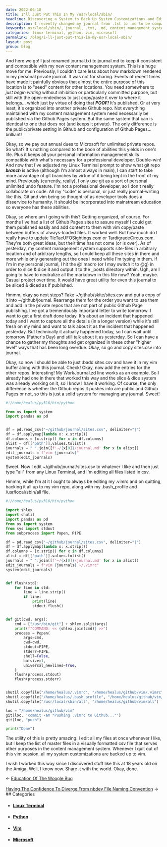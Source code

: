 ```yaml
---
date: 2022-06-18
title: I'll Just Put This In My /usr/local/sbin/
headline: Discovering a System to Back Up System Customizations and Edit Files Listed in a CSV File at Once
description: I recently changed my journal from .txt to .md to be compatible with my new content management system. I'm excited to have discovered this system which allows me to back up my system customizations with a vim repo, and to edit all files listed in a csv file at once. I'm now sharing this with the world - join me to learn how to work this way and make the most of your system!
keywords: usr/local/sbin/, journal, .txt, .md, content management system, vim repo, csv file, Linux Terminal, git repo, sites.csv, vim buffer, script, system customizations, Microsoft, annual dues, organized, world, sharing
categories: linux terminal, python, vim, microsoft
permalink: /blog/i-ll-just-put-this-in-my-usr-local-sbin/
layout: post
group: blog
---
```



And here we go! I just renamed journal.txt to journal.md to keep it consistent
and compatible with my new content management system. This is a huge move for
me. Previously, I couldn't care less about how markdown rendered in my personal
private journal. It was not for sharing. Events of recent times have made it
painfully obvious that almost the entire purpose of this location is to "seed"
content for other locations. You need somewhere to *just begin writing* without
inhibition or particularly committed purpose, but still with the open-endedness
to just copy/paste it over to where it belongs... which just by virtue of doing
that ***POOF!*** It's published. Or at very least, it's organized into another
private Github repo. Not everything maintained with my content management
system need necessarily be published via the Github Pages system. But the same
system that can is identical to one that does not (and keeps it private). The
only difference is the public/private setting in Github and configuration of
Github Pages... brilliant!

Okay, so we pay out annual dues to Microsoft for unlimited private repos. So
what? It's nothing compared to the boon of abilities this yields in one's life.
Plus it keeps all your personal information management skills compatible with
what's necessary for a professional developer. Double-win! And now that I've
adjusted my Linux Terminal prompt to show what git repo ***branch*** is active
(although I'm almost always in main), I can start to take more advantage of git
branches by virtue of it being kept in the front of my mind. Previously
(currently, really), I only use git as a sort of personal unlimited undo
feature. I'm not a professional developer, so I don't really collaborate on
code. All my "code" is personal, or just really journal-writing like this. Git
and vim being so thought-of as developer tools does a disservice to humanity.
It should be incorporated into mainstream education so everyone has these
abilities.

Okay, so where am I going with this? Getting organized, of course. For months
I've had a list of Github Pages sites to assure myself I could get them
published easily and add content to them with vim copy/paste between buffers of
always-loaded files. It worked well. But how much do I really have to update
TicTacUFOSightings.com or TardigradeCircus.com. They're both great ideas, but
their time has not come (or is over). As of yesterday, my content management
system supports site-files in arbitrary location and of arbitrary lengths, so I
could keep all these sites in there and more while only generating out the ones
I need while I'm typing in them. If I'm in my personal journal, I hit the @l
macro (or I may switch it to @g) in order to slice & dice it and output it to
the \_posts directory within. Ugh, am I going to have to neutralize all the
markdown in this file now? Yeah, maybe. Casual project over time. It would have
great utility for even this journal to be sliced & diced as if published.

Hmmm, okay so next steps? Take ~/github/skite/sites.csv and put a copy of it
into ~/github/journal. Rearrange them for the order you want to use them and
add in the private repos that are not part of public Github Page publishing.
I've got a tremendously important letter to write tomorrow. I want to get a
first draft done today. It's about an incident that happened today and I want
to capture all the details (in a longer version) while it's still fresh on my
mind and want to talk about it as the incident that happened yesterday. But
technically it actually happened today, so I can wait until tomorrow (Father's
Day) and still talk about it as yesterday. So I can have a chance to gather my
thoughts and get organized in these other "higher level" ways that has been
long overdue. Okay, so go and copy sites.csv into journal.

Okay, so now I should be able to just :badd sites.csv and have it in my vim
buffer along with this journal. Check! Okay, now add the entries for the other
repos. Interesting! My WorkJournal.zd line works as an example. So I already
had one in there that worked this way and the slice & dice system was already
working on it, so I know I have it working. Of course, the only difference is
whether the Github repos it pushes into are public and Github Pages or not, so
this is just a solid system for managing any journal. Sweet!

```python
#!/home/healus/py310/bin/python

from os import system
import pandas as pd


df = pd.read_csv("~/github/journal/sites.csv", delimiter="|")
df = df.applymap(lambda x: x.strip())
df.columns = [x.strip() for x in df.columns]
alist = df[['path']].values.tolist()
journals = " ".join([f'~/{x[0]}/journal.md' for x in alist])
edit_journals = f"vim {journals}"
system(edit_journals)
```

Sweet. Now I edit ~/github/journal/sites.csv to whatever I like and then just
type "all" from any Linux Terminal, and I'm editing all files listed in csv.

Hmmm, while I'm at it I ought to always be editing my .vimrc and on quitting,
backing it all up to my vim repo, along with my .bash\_profile and
/usr/local/sbin/all file.

```python
#!/home/healus/py310/bin/python

import shlex
import shutil
import pandas as pd
from os import system
from sys import stdout
from subprocess import Popen, PIPE

df = pd.read_csv("~/github/journal/sites.csv", delimiter="|")
df = df.applymap(lambda x: x.strip())
df.columns = [x.strip() for x in df.columns]
alist = df[['path']].values.tolist()
journals = " ".join([f'~/{x[0]}/journal.md' for x in alist])
edit_journals = f"vim {journals} ~/.vimrc"
system(edit_journals)


def flush(std):
    for line in std:
        line = line.strip()
        if line:
            print(line)
            stdout.flush()


def git(cwd, args):
    cmd = ["/usr/bin/git"] + shlex.split(args)
    print(f"COMMAND: << {shlex.join(cmd)} >>")
    process = Popen(
        args=cmd,
        cwd=cwd,
        stdout=PIPE,
        stderr=PIPE,
        shell=False,
        bufsize=1,
        universal_newlines=True,
    )
    flush(process.stdout)
    flush(process.stderr)


shutil.copyfile("/home/healus/.vimrc", "/home/healus/github/vim/.vimrc")
shutil.copyfile("/home/healus/.bash_profile", "/home/healus/github/vim/.bash_profile")
shutil.copyfile("/usr/local/sbin/all", "/home/healus/github/vim/all")

loc = "/home/healus/github/vim"
git(loc, 'commit -am "Pushing .vimrc to Github..."')
git(loc, "push")

print("Done")
```

The utility of this is pretty amazing. I edit all my files at once whenever I
like, but I keep the list of master files in a visually formatted csv file that
serves other purposes in the content management system. Whenever I quit out of
this vim session, all my system customizations are backed up to vim.

I wish I worked this way since I discovered stuff like this at 18 years old on
the Amiga. Well, I know now. Share it with the world. Okay, done.

<div class="arrow-links"><div class="post-nav-prev"><span class="arrow">&larr;&nbsp;</span><a href="/blog/education-of-the-woogle-bug/">Education Of The Woogle Bug</a></div> &nbsp; <div class="post-nav-next"><a href="/blog/having-the-confidence-to-diverge-from-nbdev-file-naming-convention/">Having The Confidence To Diverge From nbdev File Naming Convention</a><span class="arrow">&nbsp;&rarr;</span></div></div>
## Categories

<ul>
<li><h4><a href='/linux-terminal/'>Linux Terminal</a></h4></li>
<li><h4><a href='/python/'>Python</a></h4></li>
<li><h4><a href='/vim/'>Vim</a></h4></li>
<li><h4><a href='/microsoft/'>Microsoft</a></h4></li></ul>
